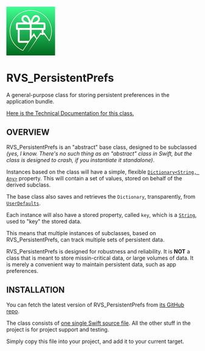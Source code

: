 ![Icon](./icon.png)

RVS_PersistentPrefs
=
A general-purpose class for storing persistent preferences in the application bundle.

[Here is the Technical Documentation for this class.](https://riftvalleysoftware.github.io/RVS_PersistentPrefs/)

OVERVIEW
-
RVS_PersistentPrefs is an "abstract" base class, designed to be subclassed *(yes, I know. There's no such thing as an "abstract" class in Swift, but the class is designed to crash, if you instantiate it standalone)*.

Instances based on the class will have a simple, flexible [`Dictionary<String, Any>`](https://developer.apple.com/documentation/swift/dictionary) property. This will contain a set of values, stored on behalf of the derived subclass.

The base class also saves and retrieves the `Dictionary`, transparently, from [`UserDefaults`](https://developer.apple.com/documentation/foundation/userdefaults).

Each instance will also have a stored property, called `key`, which is a [`String`](https://developer.apple.com/documentation/swift/string), used to "key" the stored data.

This means that multiple instances of subclasses, based on RVS_PersistentPrefs, can track multiple sets of persistent data.

RVS_PersistentPrefs is designed for robustness and reliability. It is **NOT** a class that is meant to store missin-critical data, or large volumes of data. It is merely a convenient way to maintain persistent data, such as app preferences.

INSTALLATION
-
You can fetch the latest version of RVS_PersistentPrefs from [its GitHub repo](https://github.com/RiftValleySoftware/RVS_PersistentPrefs).

The class consists of [one single Swift source file](https://github.com/RiftValleySoftware/RVS_PersistentPrefs/blob/master/RVS_Persistent_Prefs/RVS_Base_PersistentPrefs.swift). All the other stuff in the project is for project support and testing.

Simply copy this file into your project, and add it to your current target.